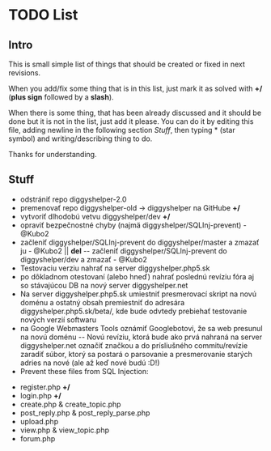 TODO List
=========

Intro
-----

This is small simple list of things that should be created or fixed in next revisions.

When you add/fix some thing that is in this list, just mark it as solved with __+/__ (__plus sign__ followed by a __slash__).

When there is some thing, that has been already discussed and it should be done but it is not in the list, just add it please. You can do it by editing this file, adding newline in the following section *Stuff*, then typing \* (star symbol) and writing/describing thing to do.

Thanks for understanding.

Stuff
-----

 - odstrániť repo diggyshelper-2.0
 - premenovať repo diggyshelper-old -> diggyshelper na GitHube __+/__
 - vytvoriť dlhodobú vetvu diggyshelper/dev __+/__
 - opraviť bezpečnostné chyby (najmä diggyshelper/SQLInj-prevent) - @Kubo2
 - začleniť diggyshelper/SQLInj-prevent do diggyshelper/master a zmazať ju - @Kubo2 || __del__
 -- začleniť diggyshelper/SQLInj-prevent do diggyshelper/dev a zmazať - @Kubo2
 - Testovaciu verziu nahrať na server diggyshelper.php5.sk
 - po dôkladnom otestovaní (alebo hneď) nahrať poslednú revíziu fóra aj so stávajúcou DB na nový server diggyshelper.net
 - Na server diggyshelper.php5.sk umiestniť presmerovací skript na novú doménu a ostatný obsah premiestniť do adresára diggyshelper.php5.sk/beta/, kde bude odvtedy prebiehať testovanie nových verzií softwaru
 - na Google Webmasters Tools oznámiť Googlebotovi, že sa web presunul na novú doménu
 -- Novú revíziu, ktorá bude ako prvá nahraná na server diggyshelper.net označiť značkou a do prísliušného commitu/revízie zaradiť súbor, ktorý sa postará o parsovanie a presmerovanie starých adries na nové (ale až keď nové budú :D!)
 - Prevent these files from SQL Injection:
  * register.php __+/__
  * login.php __+/__
  * create.php & create_topic.php
  * post_reply.php & post_reply_parse.php
  * upload.php
  * view.php & view_topic.php
  * forum.php